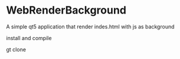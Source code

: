 # WebRenderBackground
A simple qt5 application that render indes.html with js as background


install and compile

gt clone 
